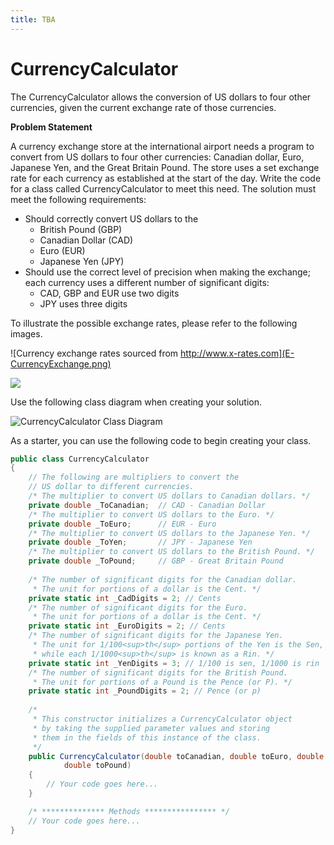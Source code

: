 ```yaml
---
title: TBA
---
```

# CurrencyCalculator

The CurrencyCalculator allows the conversion of US dollars to four other currencies, given the current exchange rate of those currencies.

**Problem Statement**

A currency exchange store at the international airport needs a program to convert from US dollars to four other currencies: Canadian dollar, Euro, Japanese Yen, and the Great Britain Pound. The store uses a set exchange rate for each currency as established at the start of the day. Write the code for a class called CurrencyCalculator to meet this need. The solution must meet the following requirements:

* Should correctly convert US dollars to the 
  * British Pound (GBP)
  * Canadian Dollar (CAD)
  * Euro (EUR)
  * Japanese Yen (JPY)
* Should use the correct level of precision when making the exchange; each currency uses a different number of significant digits:
  * CAD, GBP and EUR use two digits
  * JPY uses three digits

To illustrate the possible exchange rates, please refer to the following images.

![Currency exchange rates sourced from http://www.x-rates.com](E-CurrencyExchange.png)

![](E-CurrencyAmericanDollar.png)

Use the following class diagram when creating your solution.

![CurrencyCalculator Class Diagram](E-CurrencyCalculator.png)

As a starter, you can use the following code to begin creating your class.

```csharp
public class CurrencyCalculator
{
    // The following are multipliers to convert the
    // US dollar to different currencies.
    /* The multiplier to convert US dollars to Canadian dollars. */
    private double _ToCanadian;  // CAD - Canadian Dollar
    /* The multiplier to convert US dollars to the Euro. */
    private double _ToEuro;      // EUR - Euro
    /* The multiplier to convert US dollars to the Japanese Yen. */
    private double _ToYen;       // JPY - Japanese Yen
    /* The multiplier to convert US dollars to the British Pound. */
    private double _ToPound;     // GBP - Great Britain Pound
    
    /* The number of significant digits for the Canadian dollar.
     * The unit for portions of a dollar is the Cent. */
    private static int _CadDigits = 2; // Cents
    /* The number of significant digits for the Euro.
     * The unit for portions of a dollar is the Cent. */
    private static int _EuroDigits = 2; // Cents
    /* The number of significant digits for the Japanese Yen.
     * The unit for 1/100<sup>th</sup> portions of the Yen is the Sen,
     * while each 1/1000<sup>th</sup> is known as a Rin. */
    private static int _YenDigits = 3; // 1/100 is sen, 1/1000 is rin
    /* The number of significant digits for the British Pound.
     * The unit for portions of a Pound is the Pence (or P). */
    private static int _PoundDigits = 2; // Pence (or p)
    
    /*
     * This constructor initializes a CurrencyCalculator object
     * by taking the supplied parameter values and storing
     * them in the fields of this instance of the class.
     */
    public CurrencyCalculator(double toCanadian, double toEuro, double toYen,
            double toPound)
    {
        // Your code goes here...
    }

    /* ************** Methods **************** */
    // Your code goes here...
}
```
